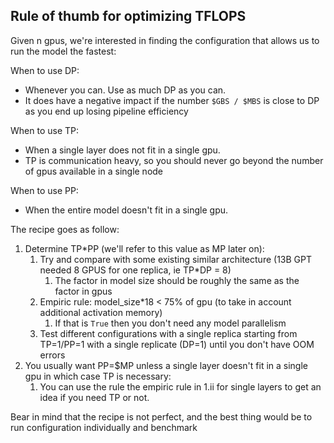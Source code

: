 ## Rule of thumb for optimizing TFLOPS

Given n gpus, we're interested in finding the configuration that allows us to run the model the fastest:

When to use DP:
 - Whenever you can. Use as much DP as you can.
 - It does have a negative impact if the number `$GBS / $MBS` is close to DP as you end up losing pipeline efficiency

When to use TP:
 - When a single layer does not fit in a single gpu.
 - TP is communication heavy, so you should never go beyond the number of gpus available in a single node

When to use PP:
 - When the entire model doesn't fit in a single gpu.

The recipe goes as follow:
 1) Determine TP*PP (we'll refer to this value as MP later on):
    1) Try and compare with some existing similar architecture (13B GPT needed 8 GPUS for one replica, ie TP*DP = 8)
       1) The factor in model size should be roughly the same as the factor in gpus
    2) Empiric rule: model_size*18 < 75% of gpu (to take in account additional activation memory)
       1) If that is `True` then you don't need any model parallelism
    3) Test different configurations with a single replica starting from TP=1/PP=1 with a single replicate (DP=1) until you don't have OOM errors
 2) You usually want PP=$MP unless a single layer doesn't fit in a single gpu in which case TP is necessary:
    1) You can use the rule the empiric rule in 1.ii for single layers to get an idea if you need TP or not.

Bear in mind that the recipe is not perfect, and the best thing would be to run configuration individually and benchmark
